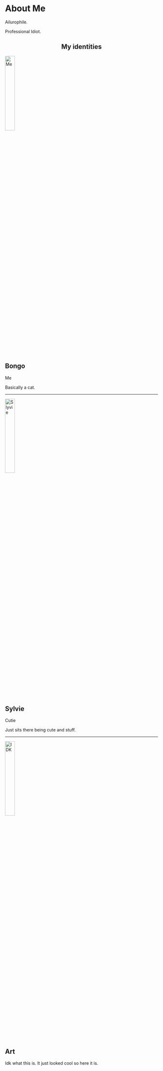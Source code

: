 <div class="about-section">
  <h1>About Me</h1>
  <p>Ailurophile.</p>
  <p>Professional Idiot.</p>
  
</div>
<h2 style="text-align:center">My identities</h2>
<div class="row">
  <div class="column">
    <div class="card">
      <img src="https://media.discordapp.net/attachments/940276803518472222/983012698163920916/bongo.webp?width=514&height=514" alt="Me" style="width:25%">
      <div class="container">
        <h2>Bongo</h2>
        <p class="title">Me</p>
        <p>Basically a cat.</p>
  
  </div>
<hr>
  <div class="column">
    <div class="card">
      <img src="https://media.discordapp.net/attachments/951733392834170900/955312496560984104/floof.png?width=425&height=513" alt="Slyvie" style="width:25%">
      <div class="container">
        <h2>Sylvie</h2>
        <p class="title">Cutie</p>
        <p>Just sits there being cute and stuff.</p>
       
    
  </div>
<hr>
  <div class="column">
    <div class="card">
      <img src="https://media.discordapp.net/attachments/940276803518472222/1014548137437827142/DwtPmo1U0AEjta7.jpg?width=468&height=514" alt="IDK" style="width:25%">
      <div class="container">
        <h2>Art</h2>
        <p class="title">Idk what this is. It just looked cool so here it is.</p>
        
     
    
</div> 

